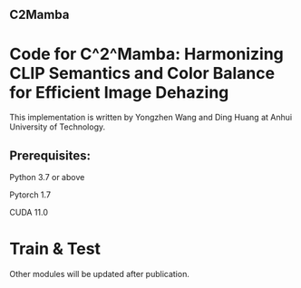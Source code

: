 ## C2Mamba

# Code for C^2^Mamba: Harmonizing CLIP Semantics and Color Balance for Efficient Image Dehazing

This implementation is written by Yongzhen Wang and Ding Huang at Anhui University of Technology.

## Prerequisites:
Python 3.7 or above

Pytorch 1.7

CUDA 11.0

# Train & Test
Other modules will be updated after publication.
